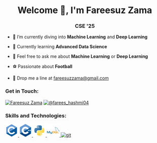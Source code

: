 <h1 align="center">Welcome 👋, I'm Fareesuz Zama</h1>
<h3 align="center">CSE '25</h3>

<!-- <img align="right" alt="coding" width="100" src="https://media.tenor.com/pfsnQSfR650AAAAd/one-piece.gif"> -->

- 🚀 I’m currently diving into **Machine Learning** and **Deep Learning**

- 🌱 Currently learning **Advanced Data Science**

- 💬 Feel free to ask me about **Machine Learning** or **Deep Learning**

- ⚽ Passionate about **Football**

- 📩 Drop me a line at [fareesuzzama@gmail.com](mailto:fareesuzzama@gmail.com)


<h3 align="left">Get in Touch:</h3>
<p align="left">
<a href="https://www.linkedin.com/in/fareesuzzama/" target="blank"><img align="center" src="https://raw.githubusercontent.com/rahuldkjain/github-profile-readme-generator/master/src/images/icons/Social/linked-in-alt.svg" alt="Fareesuz Zama" height="30" width="40" /></a>
<a href="https://www.instagram.com/farees_hashmi04/" target="blank"><img align="center" src="https://raw.githubusercontent.com/rahuldkjain/github-profile-readme-generator/master/src/images/icons/Social/instagram.svg" alt="@farees_hashmi04" height="30" width="40" /></a>




<h3 align="left">Skills and Technologies:</h3>
<p align="left"><a href="https://www.cprogramming.com/" target="_blank" rel="noreferrer"> <img src="https://raw.githubusercontent.com/devicons/devicon/master/icons/c/c-original.svg" alt="c" width="40" height="40"/> </a> <a href="https://www.w3schools.com/cpp/" target="_blank" rel="noreferrer"> <img src="https://raw.githubusercontent.com/devicons/devicon/master/icons/cplusplus/cplusplus-original.svg" alt="cplusplus" width="40" height="40"/> <a href="https://www.python.org" target="_blank" rel="noreferrer"> <img src="https://raw.githubusercontent.com/devicons/devicon/master/icons/python/python-original.svg" alt="python" width="40" height="40"/> </a></a><a href="https://www.mysql.com/" target="_blank" rel="noreferrer"><img src="https://raw.githubusercontent.com/devicons/devicon/master/icons/mysql/mysql-original-wordmark.svg" alt="SQL" width="40" height="40"/></a><a href="https://git-scm.com/" target="_blank" rel="noreferrer"> <img src="https://www.vectorlogo.zone/logos/git-scm/git-scm-icon.svg" alt="git" width="40" height="40"/> </p>
